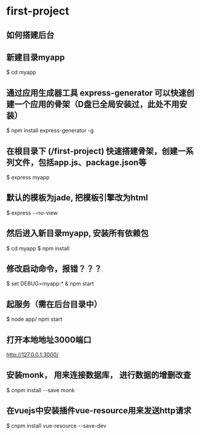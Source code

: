 # first-project

## 如何搭建后台

## 新建目录myapp
$ cd myapp

<!-- 法一，太简单，不适合 -->
<!-- ## 创建一个package.json文件夹,输入参数，按几个回车
$ npm init

## 安装 Express 并将其保存到依赖列表中
$ npm install express --save

## 新增一个文件app.js，填入代码  -->

<!-- 法二，搭建骨架 -->
## 通过应用生成器工具 express-generator 可以快速创建一个应用的骨架（D盘已全局安装过，此处不用安装）
$ npm install express-generator -g

## 在根目录下 (/first-project) 快速搭建骨架，创建一系列文件，包括app.js、package.json等
$ express myapp

## 默认的模板为jade, 把模板引擎改为html
$ express --no-view

## 然后进入新目录myapp, 安装所有依赖包
$ cd myapp
$ npm install

## 修改启动命令，报错？？？
$ set DEBUG=myapp:* & npm start  

## 起服务（需在后台目录中）
$ node app/ npm start

## 打开本地地址3000端口
http://127.0.0.1:3000/


## 安装monk， 用来连接数据库， 进行数据的增删改查
$ cnpm install --save monk

## 在vuejs中安装插件vue-resource用来发送http请求
$ cnpm install vue-resource --save-dev